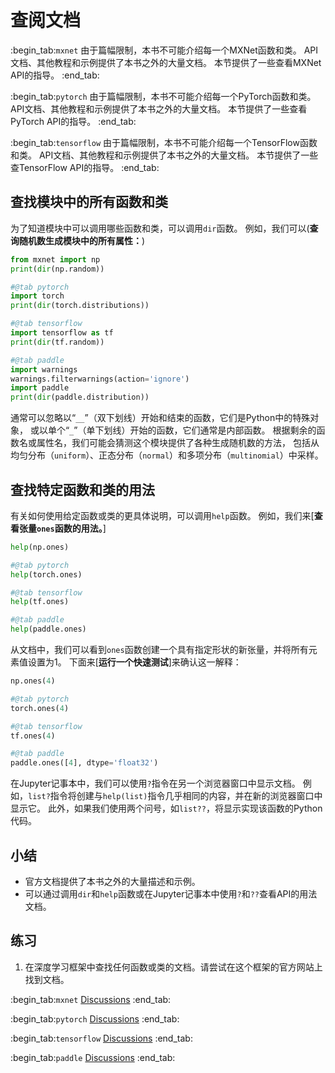 # 查阅文档

:begin_tab:`mxnet`
由于篇幅限制，本书不可能介绍每一个MXNet函数和类。
API文档、其他教程和示例提供了本书之外的大量文档。
本节提供了一些查看MXNet API的指导。
:end_tab:

:begin_tab:`pytorch`
由于篇幅限制，本书不可能介绍每一个PyTorch函数和类。
API文档、其他教程和示例提供了本书之外的大量文档。
本节提供了一些查看PyTorch API的指导。
:end_tab:

:begin_tab:`tensorflow`
由于篇幅限制，本书不可能介绍每一个TensorFlow函数和类。
API文档、其他教程和示例提供了本书之外的大量文档。
本节提供了一些查TensorFlow API的指导。
:end_tab:

## 查找模块中的所有函数和类

为了知道模块中可以调用哪些函数和类，可以调用`dir`函数。
例如，我们可以(**查询随机数生成模块中的所有属性：**)

```python
from mxnet import np
print(dir(np.random))
```

```python
#@tab pytorch
import torch
print(dir(torch.distributions))
```

```python
#@tab tensorflow
import tensorflow as tf
print(dir(tf.random))
```

```python
#@tab paddle
import warnings
warnings.filterwarnings(action='ignore')
import paddle
print(dir(paddle.distribution))
```

通常可以忽略以“`__`”（双下划线）开始和结束的函数，它们是Python中的特殊对象，
或以单个“`_`”（单下划线）开始的函数，它们通常是内部函数。
根据剩余的函数名或属性名，我们可能会猜测这个模块提供了各种生成随机数的方法，
包括从均匀分布（`uniform`）、正态分布（`normal`）和多项分布（`multinomial`）中采样。

## 查找特定函数和类的用法

有关如何使用给定函数或类的更具体说明，可以调用`help`函数。
例如，我们来[**查看张量`ones`函数的用法。**]

```python
help(np.ones)
```

```python
#@tab pytorch
help(torch.ones)
```

```python
#@tab tensorflow
help(tf.ones)
```

```python
#@tab paddle
help(paddle.ones)
```

从文档中，我们可以看到`ones`函数创建一个具有指定形状的新张量，并将所有元素值设置为1。
下面来[**运行一个快速测试**]来确认这一解释：

```python
np.ones(4)
```

```python
#@tab pytorch
torch.ones(4)
```

```python
#@tab tensorflow
tf.ones(4)
```

```python
#@tab paddle
paddle.ones([4], dtype='float32')
```

在Jupyter记事本中，我们可以使用`?`指令在另一个浏览器窗口中显示文档。
例如，`list?`指令将创建与`help(list)`指令几乎相同的内容，并在新的浏览器窗口中显示它。
此外，如果我们使用两个问号，如`list??`，将显示实现该函数的Python代码。

## 小结

* 官方文档提供了本书之外的大量描述和示例。
* 可以通过调用`dir`和`help`函数或在Jupyter记事本中使用`?`和`??`查看API的用法文档。

## 练习

1. 在深度学习框架中查找任何函数或类的文档。请尝试在这个框架的官方网站上找到文档。

:begin_tab:`mxnet`
[Discussions](https://discuss.d2l.ai/t/1764)
:end_tab:

:begin_tab:`pytorch`
[Discussions](https://discuss.d2l.ai/t/1765)
:end_tab:

:begin_tab:`tensorflow`
[Discussions](https://discuss.d2l.ai/t/1763)
:end_tab:

:begin_tab:`paddle`
[Discussions](https://discuss.d2l.ai/t/11686)
:end_tab:
